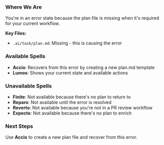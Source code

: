 ### Where We Are
You're in an error state because the plan file is missing when it's required for your current workflow.

**Key Files:**
- `.ai/task/plan.md`: Missing - this is causing the error

### Available Spells
- **Accio**: Recovers from this error by creating a new plan.md template
- **Lumos**: Shows your current state and available actions

### Unavailable Spells
- **Finite**: Not available because there's no plan to return to
- **Reparo**: Not available until the error is resolved
- **Reverto**: Not available because you're not in a PR review workflow
- **Expecto**: Not available because there's no plan to enrich

### Next Steps
Use **Accio** to create a new plan file and recover from this error.